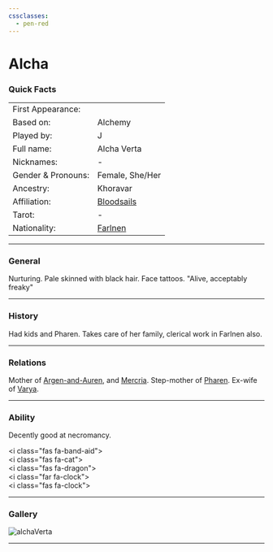 ```yaml
---
cssclasses:
  - pen-red
---
```

# Alcha
### Quick Facts

|                    |                                                |
| ------------------ | ---------------------------------------------- |
| First Appearance:  |                                                |
| Based on:          | Alchemy                                        |
| Played by:         | J                                              |
| Full name:         | Alcha Verta                                    |
| Nicknames:         | -                                              |
| Gender & Pronouns: | Female, She/Her                                |
| Ancestry:          | Khoravar                                       |
| Affiliation:       | [Bloodsails](../../-Groups/Bloodsails.md)      |
| Tarot:             | -                                              |
| Nationality:       | [Farlnen](../../-Locations--Planes/Farlnen.md) |
***
### General
Nurturing. Pale skinned with black hair. Face tattoos.
"Alive, acceptably freaky"
***
### History
Had kids and Pharen. Takes care of her family, clerical work in Farlnen also.

***
### Relations
Mother of [Argen-and-Auren](Argen-and-Auren.md), and [Mercria](Mercria.md).
Step-mother of [Pharen](../-Player/Pharen.md).
Ex-wife of [Varya](Varya.md).

***
### Ability
Decently good at necromancy.

<!DOCTYPE html>  
<html>  
<head>  
<script src="https://kit.fontawesome.com/_yourcode_.js" crossorigin="anonymous"></script>  
<!--Get your code at fontawesome.com-->  
</head>  
<body>  
  
<i class="fas fa-band-aid"></i>  
<i class="fas fa-cat"></i>  
<i class="fas fa-dragon"></i>  
<i class="far fa-clock"></i>  
<i class="fas fa-clock"></i>  
  
</body>  
</html>

***
### Gallery

![alchaVerta](../../../../../../99%20-%20META/attachments/alchaVerta.png)
***
